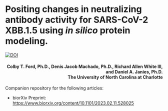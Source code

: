 # Positing changes in neutralizing antibody activity for SARS-CoV-2 XBB.1.5 using _in silico_ protein modeling.

[![DOI](https://zenodo.org/badge/DOI/10.1101/2023.2.11.528025.svg)](https://doi.org/10.1101/2023.2.11.528025)

<h4 align="right">Colby T. Ford, Ph.D., Denis Jacob Machado, Ph.D., Richard Allen White III, and Daniel A. Janies, Ph.D.<br>The University of North Carolina at Charlotte</h4>

Companion repository for the following articles:
- bior&Chi;iv Preprint: https://www.biorxiv.org/content/10.1101/2023.02.11.528025
